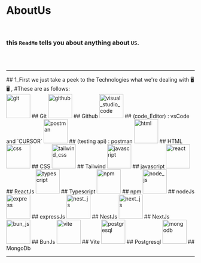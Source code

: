 # AboutUs 

<br />

### this `ReadMe` tells you about anything about `US`.

<br />
<br />
<hr />
## 1_First we just take a peek to the Technologies what we're dealing with 🖥️🖥️ ,
#These are as follows:
<br />
 <img src="https://raw.githubusercontent.com/marwin1991/profile-technology-icons/refs/heads/main/icons/git.png" alt="git" width="64" height="64"/> ## Git
 <img src="https://raw.githubusercontent.com/marwin1991/profile-technology-icons/refs/heads/main/icons/github.png" alt="github" width="64" height="64"/> ## Github
 <img src="https://raw.githubusercontent.com/marwin1991/profile-technology-icons/refs/heads/main/icons/visual_studio_code.png" alt="visual_studio_code" width="64" height="64"/> ## (code_Editor) : vsCode and `CURSOR`
 <img src="https://raw.githubusercontent.com/marwin1991/profile-technology-icons/refs/heads/main/icons/postman.png" alt="postman" width="64" height="64"/> ## (testing api) : postman
 <img src="https://raw.githubusercontent.com/marwin1991/profile-technology-icons/refs/heads/main/icons/html.png" alt="html" width="64" height="64"/> ## HTML
 <img src="https://raw.githubusercontent.com/marwin1991/profile-technology-icons/refs/heads/main/icons/css.png" alt="css" width="64" height="64"/> ## CSS
 <img src="https://raw.githubusercontent.com/marwin1991/profile-technology-icons/refs/heads/main/icons/tailwind_css.png" alt="tailwind_css" width="64" height="64"/> ## Tailwind
 <img src="https://raw.githubusercontent.com/marwin1991/profile-technology-icons/refs/heads/main/icons/javascript.png" alt="javascript" width="64" height="64"/> ## javascript
 <img src="https://raw.githubusercontent.com/marwin1991/profile-technology-icons/refs/heads/main/icons/react.png" alt="react" width="64" height="64"/> ## ReactJs
 <img src="https://raw.githubusercontent.com/marwin1991/profile-technology-icons/refs/heads/main/icons/typescript.png" alt="typescript" width="64" height="64"/> ## Typescript
 <img src="https://raw.githubusercontent.com/marwin1991/profile-technology-icons/refs/heads/main/icons/npm.png" alt="npm" width="64" height="64"/> ## npm
 <img src="https://raw.githubusercontent.com/marwin1991/profile-technology-icons/refs/heads/main/icons/node_js.png" alt="node_js" width="64" height="64"/> ## nodeJs
 <img src="https://raw.githubusercontent.com/marwin1991/profile-technology-icons/refs/heads/main/icons/express.png" alt="express" width="64" height="64"/> ## expressJs
 <img src="https://raw.githubusercontent.com/marwin1991/profile-technology-icons/refs/heads/main/icons/nest_js.png" alt="nest_js" width="64" height="64"/> ## NestJs
 <img src="https://raw.githubusercontent.com/marwin1991/profile-technology-icons/refs/heads/main/icons/next_js.png" alt="next_js" width="64" height="64"/> ## NextJs
 <img src="https://raw.githubusercontent.com/marwin1991/profile-technology-icons/refs/heads/main/icons/bun_js.png" alt="bun_js" width="64" height="64"/> ## BunJs
 <img src="https://raw.githubusercontent.com/marwin1991/profile-technology-icons/refs/heads/main/icons/vite.png" alt="vite" width="64" height="64"/> ## Vite
 <img src="https://raw.githubusercontent.com/marwin1991/profile-technology-icons/refs/heads/main/icons/postgresql.png" alt="postgresql" width="64" height="64"/> ## Postgresql
 <img src="https://raw.githubusercontent.com/marwin1991/profile-technology-icons/refs/heads/main/icons/mongodb.png" alt="mongodb" width="64" height="64"/> ## MongoDb
<hr />
